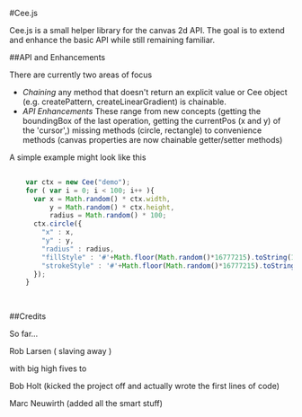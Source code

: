 #Cee.js

Cee.js is a small helper library for the canvas 2d API. The goal is to extend and enhance the basic API while still remaining familiar. 

##API and Enhancements

There are currently two areas of focus

* _Chaining_ any method that doesn't return an explicit value or Cee object (e.g. createPattern, createLinearGradient) is chainable. 
* _API Enhancements_ These range from new concepts (getting the boundingBox of the last operation, getting the currentPos (x and y) of the 'cursor',) missing methods (circle, rectangle) to convenience methods (canvas properties are now chainable getter/setter methods)

A simple example might look like this

```javascript
   
    var ctx = new Cee("demo");
    for ( var i = 0; i < 100; i++ ){
      var x = Math.random() * ctx.width,
          y = Math.random() * ctx.height,
          radius = Math.random() * 100;
      ctx.circle({
        "x" : x,
        "y" : y,
        "radius" : radius,
        "fillStyle" : '#'+Math.floor(Math.random()*16777215).toString(16),
        "strokeStyle" : '#'+Math.floor(Math.random()*16777215).toString(16)
      });
    }
        
   
```    
##Credits

So far...

Rob Larsen ( slaving away )

with big high fives to 

Bob Holt (kicked the project off and actually wrote the first lines of code) 

Marc Neuwirth (added all the smart stuff)
